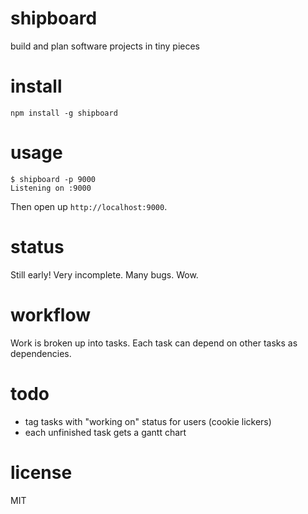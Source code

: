 # shipboard

build and plan software projects in tiny pieces

# install

```
npm install -g shipboard
```

# usage

```
$ shipboard -p 9000
Listening on :9000
```

Then open up `http://localhost:9000`.

# status

Still early! Very incomplete. Many bugs. Wow.

# workflow

Work is broken up into tasks.
Each task can depend on other tasks as dependencies.

# todo

* tag tasks with "working on" status for users (cookie lickers)
* each unfinished task gets a gantt chart

# license

MIT

